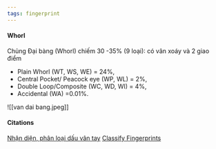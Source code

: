 ```yaml
---
tags: fingerprint
---
```


#### Whorl
Chủng Đại bàng (Whorl) chiếm 30 -35% (9 loại): có vân xoáy và 2 giao điểm
+ Plain Whorl (WT, WS, WE) = 24%,
+ Central Pocket/ Peacock eye (WP, WL) = 2%,
+ Double Loop/Composite (WC, WD, WI) = 4%,
+ Accidental (WA) =0.01%.

![[van dai bang.jpeg]]

#### Citations
[Nhận diện, phân loại dấu vân tay](https://lindanga.com/nhan-dien-phan-loai-dau-van-tay/)
[Classify Fingerprints](https://www.youtube.com/watch?v=D-vJ7jylkf8)